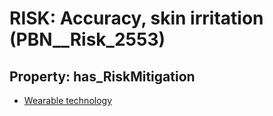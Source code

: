 # RISK: __Accuracy, skin irritation__ (PBN__Risk_2553)

## Property: has_RiskMitigation

* [Wearable technology](PBN__Mitigation_329)


